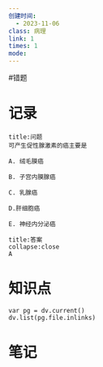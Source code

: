```yaml
---
创建时间:
  - 2023-11-06
class: 病理
link: 1
times: 1
mode:
---
```

#错题


记录
==
```ad-question
title:问题
可产生促性腺激素的癌主要是

A. 绒毛膜癌

B. 子宫内膜腺癌

C. 乳腺癌

D.肝细胞癌

E. 神经内分泌癌
```

```ad-note
title:答案
collapse:close
A
```

知识点
==
```dataviewjs
var pg = dv.current()
dv.list(pg.file.inlinks)
```

笔记
==